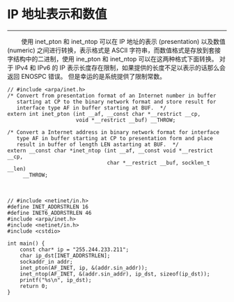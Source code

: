 # IP 地址表示和数值
***

&emsp;&emsp;
使用 inet\_pton 和 inet\_ntop 可以在 IP 地址的表示 (presentation) 以及数值 (numeric) 之间进行转换，表示格式是 ASCII 字符串，而数值格式是存放到套接字结构中的二进制，使用 ine\_pton 和 inet\_ntop 可以在这两种格式下面转换。
对于 IPv4 和 IPv6 的 IP 表示长度存在限制，如果提供的长度不足以表示的话那么会返回 ENOSPC 错误。
但是幸运的是系统提供了限制常数。

    // #include <arpa/inet.h>
    /* Convert from presentation format of an Internet number in buffer
       starting at CP to the binary network format and store result for
       interface type AF in buffer starting at BUF.  */
    extern int inet_pton (int __af, __const char *__restrict __cp,
                          void *__restrict __buf) __THROW;
    
    /* Convert a Internet address in binary network format for interface
       type AF in buffer starting at CP to presentation form and place
       result in buffer of length LEN astarting at BUF.  */
    extern __const char *inet_ntop (int __af, __const void *__restrict __cp,
                                    char *__restrict __buf, socklen_t __len)
         __THROW;
    
&emsp;&emsp;
    
    // #include <netinet/in.h>
    #define INET_ADDRSTRLEN 16
    #define INET6_ADDRSTRLEN 46
    #include <arpa/inet.h>
    #include <netinet/in.h>
    #include <cstdio>
    
    int main() {
        const char* ip = "255.244.233.211";
        char ip_dst[INET_ADDRSTRLEN];
        sockaddr_in addr;
        inet_pton(AF_INET, ip, &(addr.sin_addr));
        inet_ntop(AF_INET, &(addr.sin_addr), ip_dst, sizeof(ip_dst));
        printf("%s\n", ip_dst);
        return 0;
    }